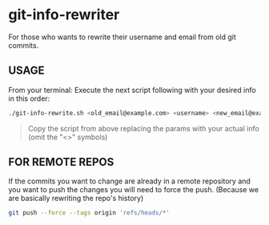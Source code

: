 # git-info-rewriter
For those who wants to rewrite their username and email from old git commits.

## USAGE
From your terminal: Execute the next script following with your desired info in this order:

```bash
./git-info-rewrite.sh <old_email@example.com> <username> <new_email@example.com>
```
>Copy the script from above replacing the params with your actual info (omit the "<>" symbols)

## FOR REMOTE REPOS
If the commits you want to change are already in a remote repository and you want to push the changes you will need to force the push. (Because we are basically rewriting the repo's history)

```bash
git push --force --tags origin 'refs/heads/*'
```
